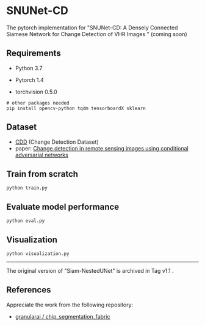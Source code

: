 # SNUNet-CD
The pytorch implementation for "SNUNet-CD: A Densely  Connected Siamese Network for Change Detection of VHR Images " (coming soon)

## Requirements

- Python 3.7

- Pytorch 1.4

- torchvision 0.5.0

```
# other packages needed
pip install opencv-python tqdm tensorboardX sklearn
```

## Dataset

- [CDD](https://drive.google.com/file/d/1GX656JqqOyBi_Ef0w65kDGVto-nHrNs9/edit) (Change Detection Dataset)
- paper: [Change detection in remote sensing images using conditional adversarial networks](https://www.int-arch-photogramm-remote-sens-spatial-inf-sci.net/XLII-2/565/2018/isprs-archives-XLII-2-565-2018.pdf)

## Train from scratch

    python train.py

## Evaluate model performance

    python eval.py

## Visualization

    python visualization.py



------

The original version of "Siam-NestedUNet" is archived in Tag v1.1 .



## References

Appreciate the work from the following repository:

- [granularai / chip_segmentation_fabric](https://github.com/granularai/chip_segmentation_fabric)

